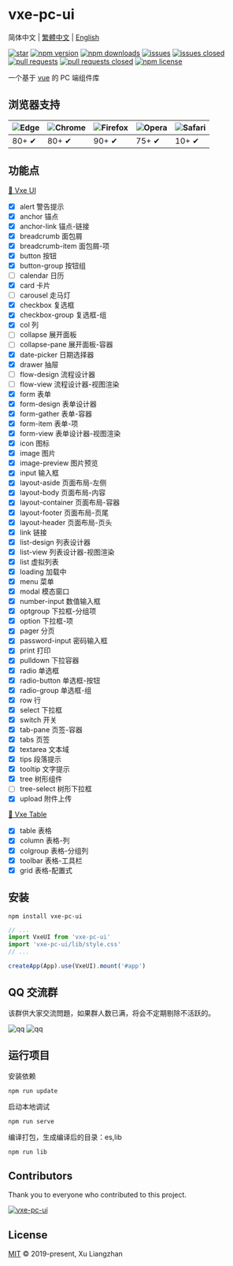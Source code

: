 # vxe-pc-ui

简体中文 | [繁體中文](README.zh-TW.md) | [English](README.en.md)  

[![star](https://gitee.com/xuliangzhan_admin/vxe-pc-ui/badge/star.svg?theme=gvp)](https://gitee.com/xuliangzhan_admin/vxe-pc-ui/stargazers)
[![npm version](https://img.shields.io/npm/v/vxe-pc-ui.svg?style=flat-square)](https://www.npmjs.com/package/vxe-pc-ui)
[![npm downloads](https://img.shields.io/npm/dt/vxe-pc-ui.svg?style=flat-square)](https://npm-stat.com/charts.html?package=vxe-pc-ui)
[![issues](https://img.shields.io/github/issues/x-extends/vxe-pc-ui.svg)](https://github.com/x-extends/vxe-pc-ui/issues)
[![issues closed](https://img.shields.io/github/issues-closed/x-extends/vxe-pc-ui.svg)](https://github.com/x-extends/vxe-pc-ui/issues?q=is%3Aissue+is%3Aclosed)
[![pull requests](https://img.shields.io/github/issues-pr/x-extends/vxe-pc-ui.svg)](https://github.com/x-extends/vxe-pc-ui/pulls)
[![pull requests closed](https://img.shields.io/github/issues-pr-closed/x-extends/vxe-pc-ui.svg)](https://github.com/x-extends/vxe-pc-ui/pulls?q=is%3Apr+is%3Aclosed)
[![npm license](https://img.shields.io/github/license/mashape/apistatus.svg)](LICENSE)

一个基于 [vue](https://www.npmjs.com/package/vue) 的 PC 端组件库  

## 浏览器支持

![Edge](https://raw.github.com/alrra/browser-logos/master/src/edge/edge_48x48.png) | ![Chrome](https://raw.github.com/alrra/browser-logos/master/src/chrome/chrome_48x48.png) | ![Firefox](https://raw.github.com/alrra/browser-logos/master/src/firefox/firefox_48x48.png) | ![Opera](https://raw.github.com/alrra/browser-logos/master/src/opera/opera_48x48.png) | ![Safari](https://raw.github.com/alrra/browser-logos/master/src/safari/safari_48x48.png)
--- | --- | --- | --- | --- |
80+ ✔ | 80+ ✔ | 90+ ✔ | 75+ ✔ | 10+ ✔ |

## 功能点

[👀 Vxe UI](https://vxeui.com)  

* [x] alert 警告提示
* [x] anchor 锚点
* [x] anchor-link 锚点-链接
* [x] breadcrumb 面包屑
* [x] breadcrumb-item 面包屑-项
* [x] button 按钮
* [x] button-group 按钮组
* [ ] calendar 日历
* [x] card 卡片
* [ ] carousel 走马灯
* [x] checkbox 复选框
* [x] checkbox-group 复选框-组
* [x] col 列
* [ ] collapse 展开面板
* [ ] collapse-pane 展开面板-容器
* [x] date-picker 日期选择器
* [x] drawer 抽屉
* [ ] flow-design 流程设计器
* [ ] flow-view 流程设计器-视图渲染
* [x] form 表单
* [x] form-design 表单设计器
* [x] form-gather 表单-容器
* [x] form-item 表单-项
* [x] form-view 表单设计器-视图渲染
* [x] icon 图标
* [x] image 图片
* [x] image-preview 图片预览
* [x] input 输入框
* [x] layout-aside 页面布局-左侧
* [x] layout-body 页面布局-内容
* [x] layout-container 页面布局-容器
* [x] layout-footer 页面布局-页尾
* [x] layout-header 页面布局-页头
* [x] link 链接
* [x] list-design 列表设计器
* [x] list-view 列表设计器-视图渲染
* [x] list 虚拟列表
* [x] loading 加载中
* [x] menu 菜单
* [x] modal 模态窗口
* [x] number-input 数值输入框
* [x] optgroup 下拉框-分组项
* [x] option 下拉框-项
* [x] pager 分页
* [x] password-input 密码输入框
* [x] print 打印
* [x] pulldown 下拉容器
* [x] radio 单选框
* [x] radio-button 单选框-按钮
* [x] radio-group 单选框-组
* [x] row 行
* [x] select 下拉框
* [x] switch 开关
* [x] tab-pane 页签-容器
* [x] tabs 页签
* [x] textarea 文本域
* [x] tips 段落提示
* [x] tooltip 文字提示
* [x] tree 树形组件
* [ ] tree-select 树形下拉框
* [x] upload 附件上传

[👀 Vxe Table](https://vxetable.cn)  

* [x] table 表格
* [x] column 表格-列
* [x] colgroup 表格-分组列
* [x] toolbar 表格-工具栏
* [x] grid 表格-配置式

## 安装

```shell
npm install vxe-pc-ui
```

```javascript
// ...
import VxeUI from 'vxe-pc-ui'
import 'vxe-pc-ui/lib/style.css'
// ...

createApp(App).use(VxeUI).mount('#app')
```

## QQ 交流群

该群供大家交流問題，如果群人数已满，将会不定期剔除不活跃的。  

![qq](https://vxeui.com/static/donation/qq1.png)
![qq](https://vxeui.com/static/donation/qq2.png)

## 运行项目

安装依赖

```shell
npm run update
```

启动本地调试

```shell
npm run serve
```

编译打包，生成编译后的目录：es,lib

```shell
npm run lib
```

## Contributors

Thank you to everyone who contributed to this project.

[![vxe-pc-ui](https://contrib.rocks/image?repo=x-extends/vxe-pc-ui)](https://github.com/x-extends/vxe-pc-ui/graphs/contributors)

## License

[MIT](LICENSE) © 2019-present, Xu Liangzhan
